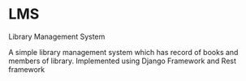 # LMS
Library Management System

A simple library management system which has record of books and members of library.
Implemented using Django Framework and Rest framework
